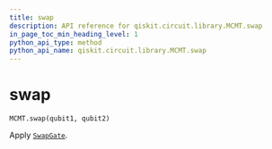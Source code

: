 ```yaml
---
title: swap
description: API reference for qiskit.circuit.library.MCMT.swap
in_page_toc_min_heading_level: 1
python_api_type: method
python_api_name: qiskit.circuit.library.MCMT.swap
---
```


# swap

<span id="qiskit.circuit.library.MCMT.swap" />

`MCMT.swap(qubit1, qubit2)`

Apply [`SwapGate`](qiskit.circuit.library.SwapGate "qiskit.circuit.library.SwapGate").

